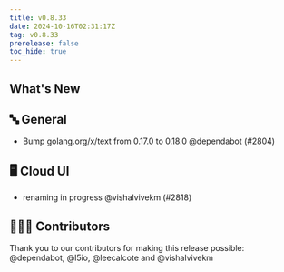 ```yaml
---
title: v0.8.33
date: 2024-10-16T02:31:17Z
tag: v0.8.33
prerelease: false
toc_hide: true
---
```


## What's New
## 🔤 General
- Bump golang.org/x/text from 0.17.0 to 0.18.0 @dependabot (#2804)

## 🖥 Cloud UI

- renaming in progress @vishalvivekm (#2818)

## 👨🏽‍💻 Contributors

Thank you to our contributors for making this release possible:
@dependabot, @l5io, @leecalcote and @vishalvivekm


